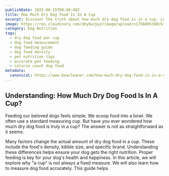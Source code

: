 ```yaml
---
publishDate: 2025-08-25T00:00:00Z
title: How Much Dry Dog Food Is In A Cup
excerpt: Discover the truth about how much dry dog food is in a cup. Learn why measurements vary and how to accurately feed your dog for optimal health.
image: https://res.cloudinary.com/dky6urpy2/image/upload/v1756005380/blog_image_1756005379_smnj71.webp
category: Dog Nutrition
tags:
  - dry dog food per cup
  - dog food measurement
  - dog feeding guide
  - dog food density
  - pet nutrition tips
  - accurate pet feeding
  - calorie count dog food
metadata:
  canonical: https://www.beacleaner.com/how-much-dry-dog-food-is-in-a-cup
---
```


## Understanding: How Much Dry Dog Food Is In A Cup?

Feeding our beloved dogs feels simple. We scoop food into a bowl. We often use a standard measuring cup. But have you ever wondered how much dry dog food is truly in a cup? The answer is not as straightforward as it seems.

Many factors change the actual amount of dry dog food in a cup. These include the food's density, kibble size, and specific brand. Understanding these differences helps ensure your dog gets the right nutrition. Proper feeding is key for your dog's health and happiness. In this article, we will explore why "a cup" is not always a fixed measure. We will also learn how to measure dog food accurately. This guide helps
